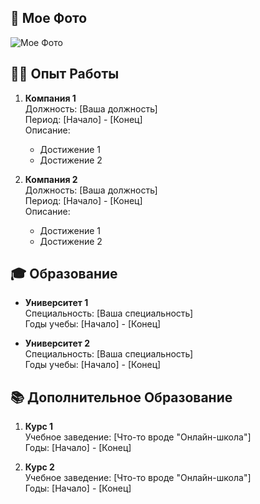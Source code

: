## 📸 Мое Фото
![Мое Фото](https://example.com/photo.jpg)  <!-- Замените ссылку на ваше фото -->

## 🧑‍💼 Опыт Работы
1. **Компания 1**  
   Должность: [Ваша должность]  
   Период: [Начало] - [Конец]  
   Описание:  
   - Достижение 1  
   - Достижение 2  

2. **Компания 2**  
   Должность: [Ваша должность]  
   Период: [Начало] - [Конец]  
   Описание:  
   - Достижение 1  
   - Достижение 2  

## 🎓 Образование
- **Университет 1**  
  Специальность: [Ваша специальность]  
  Годы учебы: [Начало] - [Конец]  

- **Университет 2**  
  Специальность: [Ваша специальность]  
  Годы учебы: [Начало] - [Конец]  

## 📚 Дополнительное Образование
1. **Курс 1**  
   Учебное заведение: [Что-то вроде "Онлайн-школа"]  
   Годы: [Начало] - [Конец]  

2. **Курс 2**  
   Учебное заведение: [Что-то вроде "Онлайн-школа"]  
   Годы: [Начало] - [Конец]  
